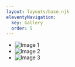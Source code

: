 ```yaml
---
layout: layouts/base.njk
eleventyNavigation:
  key: Gallery
  order: 5
---
```


- ![Image 1](/public/img/central-park-spring.png)
- ![Image 2](/public/img/bryce-canyon.png)
- ![Image 3](/public/img/capitol-reef.png)